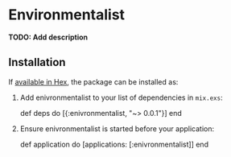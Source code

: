 # Environmentalist

**TODO: Add description**

## Installation

If [available in Hex](https://hex.pm/docs/publish), the package can be installed as:

  1. Add enivronmentalist to your list of dependencies in `mix.exs`:

        def deps do
          [{:enivronmentalist, "~> 0.0.1"}]
        end

  2. Ensure enivronmentalist is started before your application:

        def application do
          [applications: [:enivronmentalist]]
        end

